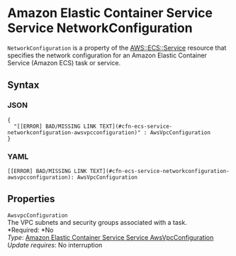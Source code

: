 # Amazon Elastic Container Service Service NetworkConfiguration<a name="aws-properties-ecs-service-networkconfiguration"></a>

`NetworkConfiguration` is a property of the [AWS::ECS::Service](aws-resource-ecs-service.md) resource that specifies the network configuration for an Amazon Elastic Container Service \(Amazon ECS\) task or service\.

## Syntax<a name="w3ab2c21c14d665b5"></a>

### JSON<a name="aws-properties-ecs-service-networkconfiguration-syntax.json"></a>

```
{
  "[[ERROR] BAD/MISSING LINK TEXT](#cfn-ecs-service-networkconfiguration-awsvpcconfiguration)" : AwsVpcConfiguration
}
```

### YAML<a name="aws-properties-ecs-service-networkconfiguration-syntax.yaml"></a>

```
[[ERROR] BAD/MISSING LINK TEXT](#cfn-ecs-service-networkconfiguration-awsvpcconfiguration): AwsVpcConfiguration
```

## Properties<a name="w3ab2c21c14d665b7"></a>

`AwsvpcConfiguration`  
 The VPC subnets and security groups associated with a task\.  
*Required: *No  
*Type*: [Amazon Elastic Container Service Service AwsVpcConfiguration](aws-properties-ecs-service-awsvpcconfiguration.md)  
*Update requires*: No interruption